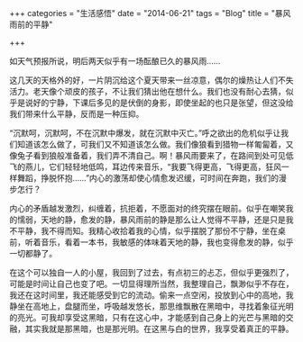 +++
categories = "生活感悟"
date = "2014-06-21"
tags = "Blog"
title = "暴风雨前的平静"

+++

如天气预报所说，明后两天似乎有一场酝酿已久的暴风雨……
<!--more-->

这几天的天格外的好，一片阴沉给这个夏天带来一丝凉意，偶尔的燥热让人们不失活力。老天像个顽皮的孩子，不让我们猜出他在想什么。我们也没有耐心去猜，似乎是说好的宁静，下课后多见的是伏倒的身影，即使坐起的也只是张望，但这没给我们带来什么平静，反而是一种压抑。

“沉默呵，沉默呵，不在沉默中爆发，就在沉默中灭亡。”呼之欲出的危机似乎让我们知道该怎么做了，可我们又不知道该怎么做。我们像狼看到猎物一样匍匐着，又像兔子看到狼般准备着，我们弄不清自己。啊！暴风雨要来了，在路间到处可见低飞的燕儿，它们轻轻地低鸣，耳边传来音乐，“我要飞得更高，飞得更高，狂风一样舞蹈，挣脱怀抱……”内心的激荡却使心情愈发迟缓，可时间在奔跑，我们的漫步怎行？

内心的矛盾越发激烈，纠缠着，抗拒着，不愿面对的终究摆在眼前。似乎在嘲笑我的懦弱，天地的静，愈发的静，暴风雨前的静是那么让人觉得不平静，还是只是我不平静，我不得而知。我精心收拾着我的心情，似乎摆脱了那份不宁静，坐在桌前，听着音乐，看着一本书，我敏感的体味着天地的静，我也变得愈发的静，似乎一切都静了。

在这个可以独自一人的小屋，我回到了过去，有点初三的忐忑，但似乎更强烈了，可能是时间让自己也变了吧。一切显得理所当然，我整理自己，飘渺似乎不存在，我还在这时间里，我还能感受到它的流动。偷来一点空闲，投放到心中的高地，我静坐在高地上，盘腿而坐，呼吸越发悠长，那思维飘散在黑暗中，寻找着象征光明的亮光。可我却享受这黑暗，只有在这心中，才能感到自己身上的光芒与黑暗的交融，其实我就是那黑暗，也是那光明。在这黑与白的世界，我享受着真正的平静。
